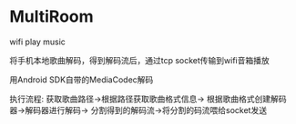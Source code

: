# MultiRoom
wifi play music

将手机本地歌曲解码，得到解码流后，通过tcp socket传输到wifi音箱播放

用Android SDK自带的MediaCodec解码

执行流程:
获取歌曲路径->根据路径获取歌曲格式信息->
根据歌曲格式创建解码器->解码器进行解码->
分割得到的解码流->将分割的码流喂给socket发送
